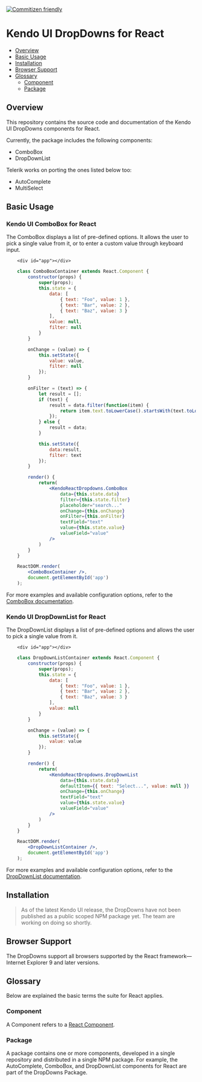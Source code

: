 [![Commitizen friendly](https://img.shields.io/badge/commitizen-friendly-brightgreen.svg)](http://commitizen.github.io/cz-cli/)

# Kendo UI DropDowns for React

* [Overview](https://github.com/telerik/kendo-react-dropdowns#overview)
* [Basic Usage](https://github.com/telerik/kendo-react-dropdowns#basic-usage)
* [Installation](https://github.com/telerik/kendo-react-dropdowns#installation)
* [Browser Support](https://github.com/telerik/kendo-react-dropdowns#browser-support)
* [Glossary](https://github.com/telerik/kendo-react-dropdowns#glossary)
  * [Component](https://github.com/telerik/kendo-react-dropdowns#component)
  * [Package](https://github.com/telerik/kendo-react-dropdowns#package)

## Overview

This repository contains the source code and documentation of the Kendo UI DropDowns components for React.

Currently, the package includes the following components:

* ComboBox
* DropDownList

Telerik works on porting the ones listed below too:

* AutoComplete
* MultiSelect

## Basic Usage

### Kendo UI ComboBox for React

The ComboBox displays a list of pre-defined options. It allows the user to pick a single value from it, or to enter a custom value through keyboard input.  

```html-preview
    <div id="app"></div>
```
```jsx
    class ComboBoxContainer extends React.Component {
        constructor(props) {
            super(props);
            this.state = {
                data: [
                    { text: "Foo", value: 1 },
                    { text: "Bar", value: 2 },
                    { text: "Baz", value: 3 }
                ],
                value: null,
                filter: null
            }
        }

        onChange = (value) => {
            this.setState({
                value: value,
                filter: null
            });
        }

        onFilter = (text) => {
            let result = [];
            if (text) {
                result = data.filter(function(item) {
                    return item.text.toLowerCase().startsWith(text.toLowerCase());
                });
            } else {
                result = data;
            }

            this.setState({
                data:result,
                filter: text
            });
        }

        render() {
            return(
                <KendoReactDropdowns.ComboBox
                    data={this.state.data}
                    filter={this.state.filter}
                    placeholder="search..."
                    onChange={this.onChange}
                    onFilter={this.onFilter}
                    textField="text"
                    value={this.state.value}
                    valueField="value"
                />
            )
        }
    }

    ReactDOM.render(
        <ComboBoxContainer />,
        document.getElementById('app')
    );
```

For more examples and available configuration options, refer to the [ComboBox documentation](https://github.com/telerik/kendo-react-dropdowns/tree/master/docs/combobox/index.md).

### Kendo UI DropDownList for React

The DropDownList displays a list of pre-defined options and allows the user to pick a single value from it.  

```html-preview
    <div id="app"></div>
```
```jsx
    class DropDownListContainer extends React.Component {
        constructor(props) {
            super(props);
            this.state = {
                data: [
                    { text: "Foo", value: 1 },
                    { text: "Bar", value: 2 },
                    { text: "Baz", value: 3 }
                ],
                value: null
            }
        }

        onChange = (value) => {
            this.setState({
                value: value
            });
        }

        render() {
            return(
                <KendoReactDropdowns.DropDownList
                    data={this.state.data}
                    defaultItem={{ text: "Select...", value: null }}
                    onChange={this.onChange}
                    textField="text"
                    value={this.state.value}
                    valueField="value"
                />
            )
        }
    }

    ReactDOM.render(
        <DropDownListContainer />,
        document.getElementById('app')
    );
```

For more examples and available configuration options, refer to the [DropDownList documentation](https://github.com/telerik/kendo-react-dropdowns/tree/master/docs/dropdownlist/index.md).

## Installation

> As of the latest Kendo UI release, the DropDowns have not been published as a public scoped NPM package yet. The team are working on doing so shortly.

## Browser Support

The DropDowns support all browsers supported by the React framework&mdash;Internet Explorer 9 and later versions.

## Glossary

Below are explained the basic terms the suite for React applies.

### Component

A Component refers to a [React Component](https://facebook.github.io/react/docs/jsx-in-depth.html#html-tags-vs.-react-components).

### Package

A package contains one or more components, developed in a single repository and distributed in a single NPM package. For example, the AutoComplete, ComboBox, and DropDownList components for React are part of the DropDowns Package.

